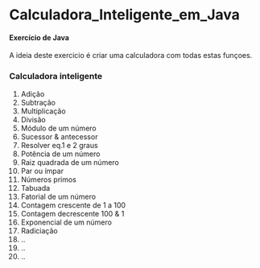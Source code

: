 # Calculadora_Inteligente_em_Java

<h4>Exercício de Java</h4>
A ideia deste exercicio é criar uma calculadora com todas estas funçoes.


<h3>Calculadora inteligente</h3>

1. Adição
2. Subtração
3. Multiplicação
4. Divisão
5. Módulo de um número
6. Sucessor & antecessor
7. Resolver eq.1 e 2 graus
8. Potência de um número
9. Raiz quadrada de um número
10. Par ou ímpar
11. Números primos
12. Tabuada
13. Fatorial de um número
14. Contagem crescente de 1 a 100
15. Contagem decrescente 100 & 1
16. Exponencial de um número
17. Radiciação
18. ..
19. ..
20. ..
